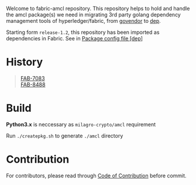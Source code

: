 
Welcome to fabric-amcl repository. This repository helps to hold and handle the amcl package(s) we need in migrating 3rd party golang dependency management tools of hyperledger/fabric, from [govendor](https://github.com/kardianos/govendor) to [dep](https://github.com/golang/dep/).

Starting form `release-1.2`, this repository has been imported as dependencies in Fabric. See in [Package config file [dep]](https://github.com/hyperledger/fabric/blob/release-1.2/Gopkg.toml)

# History

>[FAB-7083](https://jira.hyperledger.org/browse/FAB-7083)  
>[FAB-8488](https://jira.hyperledger.org/browse/FAB-8488)  

# Build

**Python3.x** is neccessary as `milagro-crypto/amcl` requirement

Run `./createpkg.sh` to generate `./amcl` directory

# Contribution

For contributors, please read through [Code of Contribution](./CONTRIBUTING.md) before commit.